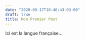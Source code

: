 ```yaml
---
date: "2020-08-17T10:40:43-03:00"
draft: true
title: Mon Premier Post
---
```


Ici est la langue française...